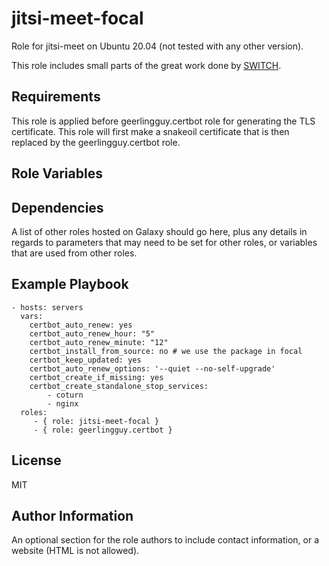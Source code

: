 jitsi-meet-focal
=========

Role for jitsi-meet on Ubuntu 20.04 (not tested with any other version).

This role includes small parts of the great work done by [SWITCH](https://github.com/switch-ch/jitsi-deploy).

Requirements
------------

This role is applied before geerlingguy.certbot role for generating the TLS certificate.
This role will first make a snakeoil certificate that is then replaced by the geerlingguy.certbot role.



Role Variables
--------------


Dependencies
------------

A list of other roles hosted on Galaxy should go here, plus any details in regards to parameters that may need to be set for other roles, or variables that are used from other roles.

Example Playbook
----------------


    - hosts: servers
      vars:
        certbot_auto_renew: yes
        certbot_auto_renew_hour: "5"
        certbot_auto_renew_minute: "12"
        certbot_install_from_source: no # we use the package in focal
        certbot_keep_updated: yes
        certbot_auto_renew_options: '--quiet --no-self-upgrade'
        certbot_create_if_missing: yes
        certbot_create_standalone_stop_services:
            - coturn
            - nginx
      roles:
         - { role: jitsi-meet-focal }
         - { role: geerlingguy.certbot }

License
-------

MIT

Author Information
------------------

An optional section for the role authors to include contact information, or a website (HTML is not allowed).
